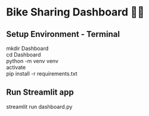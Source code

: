 # Bike Sharing Dashboard 🚴‍♂️
## Setup Environment - Terminal
mkdir Dashboard  
cd Dashboard  
python -m venv venv  
activate  
pip install -r requirements.txt

## Run Streamlit  app
streamlit run dashboard.py

